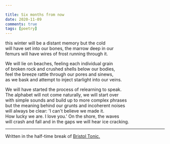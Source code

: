 ```yaml
---
  
title: Six months from now
date: 2020-11-09
comments: true  
tags: [poetry]
---
```

this winter will be a distant memory but the cold  
will have set into our bones, the marrow deep in our  
femurs will have wires of frost running through it.  

We will lie on beaches, feeling each individual grain  
of broken rock and crushed shells below our bodies,  
feel the breeze rattle through our pores and sinews,  
as we bask and attempt to inject starlight into our veins.   

We will have started the process of relearning to speak.   
The alphabet will not come naturally, we will start over   
with simple sounds and build up to more complex phrases  
but the meaning behind our grunts and incoherent noises   
will always be clear: 'I can't believe we made it.   
How lucky we are. I love you.' On the shore, the waves   
will crash and fall and in the gaps we will hear ice cracking.  

***

Written in the half-time break of [Bristol Tonic.](facebook.com/BristolTonic/)
